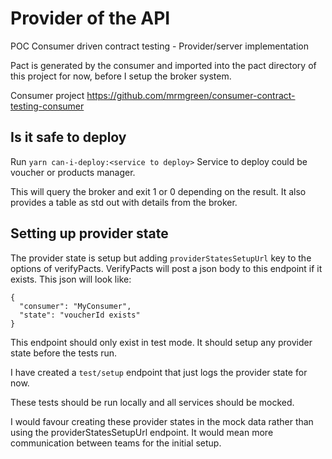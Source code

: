 # Provider of the API
POC Consumer driven contract testing - Provider/server implementation

Pact is generated by the consumer and imported into the pact directory of this project for now, before I setup the broker system.

Consumer project https://github.com/mrmgreen/consumer-contract-testing-consumer

## Is it safe to deploy
Run `yarn can-i-deploy:<service to deploy>`
Service to deploy could be voucher or products manager.

This will query the broker and exit 1 or 0 depending on the result. It also provides a table as std out with details from the broker.

## Setting up provider state
The provider state is setup but adding `providerStatesSetupUrl` key to the options of verifyPacts.
VerifyPacts will post a json body to this endpoint if it exists. This json will look like:
```
{
  "consumer": "MyConsumer",
  "state": "voucherId exists"
}
```
This endpoint should only exist in test mode. It should setup any provider state before the tests run.

I have created a `test/setup` endpoint that just logs the provider state for now.

These tests should be run locally and all services should be mocked. 

I would favour creating these provider states in the mock data rather than using the providerStatesSetupUrl endpoint. It would mean more communication between teams for the initial setup. 